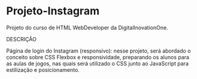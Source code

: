 # Projeto-Instagram

Projeto do curso de HTML WebDeveloper da DigitalInovationOne.

DESCRIÇÃO

Página de login do Instagram (responsivo): 
nesse projeto, será abordado o conceito sobre CSS Flexbox e responsividade, preparando os alunos para as aulas de jogos, nas quais será utilizado o CSS junto ao JavaScript para estilização e posicionamento.
